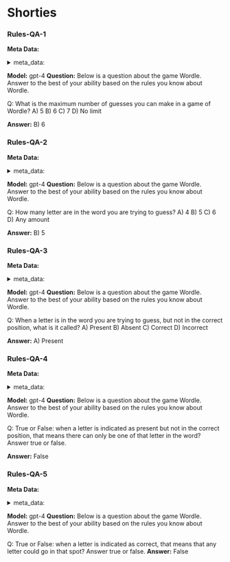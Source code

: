# Shorties
### Rules-QA-1
**Meta Data:**

<details>
<summary>meta_data:</summary>

- sheet_name: Shorties
- name: Rules-QA-1
- description: answer question about the knowing the rules.
- answer_type: mutliple-choice
- answer_suggested_length: 10


</details>

**Model:**
gpt-4
**Question:**
Below is a question about the game Wordle. Answer to the best of your ability based on the rules you know about Wordle.

Q: What is the maximum number of guesses you can make in a game of Wordle?
A) 5
B) 6
C) 7
D) No limit

**Answer:**
B) 6

### Rules-QA-2
**Meta Data:**

<details>
<summary>meta_data:</summary>

- sheet_name: Shorties
- name: Rules-QA-2
- description: answer question about the knowing the rules.
- answer_type: mutliple-choice
- answer_suggested_length: 10


</details>

**Model:**
gpt-4
**Question:**
Below is a question about the game Wordle. Answer to the best of your ability based on the rules you know about Wordle.

Q: How many letter are in the word you are trying to guess?
A) 4
B) 5
C) 6
D) Any amount

**Answer:**
B) 5

### Rules-QA-3
**Meta Data:**

<details>
<summary>meta_data:</summary>

- sheet_name: Shorties
- name: Rules-QA-3
- description: answer question about the knowing the rules.
- answer_type: mutliple-choice
- answer_suggested_length: 10


</details>

**Model:**
gpt-4
**Question:**
Below is a question about the game Wordle. Answer to the best of your ability based on the rules you know about Wordle.

Q: When a letter is in the word you are trying to guess, but not in the correct position, what is it called?
A) Present
B) Absent
C) Correct
D) Incorrect

**Answer:**
A) Present

### Rules-QA-4
**Meta Data:**

<details>
<summary>meta_data:</summary>

- sheet_name: Shorties
- name: Rules-QA-4
- description: answer question about the knowing the rules.
- answer_type: mutliple-choice
- answer_suggested_length: 10


</details>

**Model:**
gpt-4
**Question:**
Below is a question about the game Wordle. Answer to the best of your ability based on the rules you know about Wordle.

Q: True or False: when a letter is indicated as present but not in the correct position, that means there can only be one of that letter in the word? Answer true or false.

**Answer:**
False

### Rules-QA-5
**Meta Data:**

<details>
<summary>meta_data:</summary>

- sheet_name: Shorties
- name: Rules-QA-5
- description: answer question about the knowing the rules.
- answer_type: mutliple-choice
- answer_suggested_length: 10


</details>

**Model:**
gpt-4
**Question:**
Below is a question about the game Wordle. Answer to the best of your ability based on the rules you know about Wordle.

Q: True or False: when a letter is indicated as correct, that means that any letter could go in that spot? Answer true or false.
**Answer:**
False

